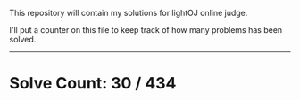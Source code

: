 This repository will contain my solutions for lightOJ online judge.

I'll put a counter on this file to keep track of how many problems has been solved.

---
# Solve Count: 30 / 434
